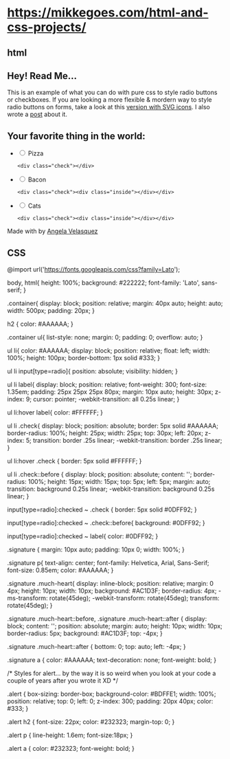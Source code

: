 

# https://mikkegoes.com/html-and-css-projects/



## html
<div class="alert">
  <h2>Hey! Read Me...</h2>
  
  <p>This is an example of what you can do with pure css to style radio buttons or checkboxes. 
  If you are looking a more flexible & mordern way to style radio buttons on forms, 
  take a look at this <a target="_blank" 
  href="https://codepen.io/AngelaVelasquez/details/BWXbxP" title="SVG radio buttons">version with SVG icons</a>. 
  I also wrote a <a target="_blank" href="https://codepen.io/AngelaVelasquez/post/css-styling-radio-button">post</a> 
  about it.</p>
  
</div>

<div class="container">
  
  <h2>Your favorite thing in the world:</h2>
  
  <ul>
  <li>
    <input type="radio" id="f-option" name="selector">
    <label for="f-option">Pizza</label>
    
    <div class="check"></div>
  </li>
  
  <li>
    <input type="radio" id="s-option" name="selector">
    <label for="s-option">Bacon</label>
    
    <div class="check"><div class="inside"></div></div>
  </li>
  
  <li>
    <input type="radio" id="t-option" name="selector">
    <label for="t-option">Cats</label>
    
    <div class="check"><div class="inside"></div></div>
  </li>
</ul>
</div>


<div class="signature">
  <p>Made with <i class="much-heart"></i> by <a href="https://codepen.io/AngelaVelasquez">Angela Velasquez</a></p>
</div>


## CSS

@import url('https://fonts.googleapis.com/css?family=Lato');

body, html{
  height: 100%;
  background: #222222;
  font-family: 'Lato', sans-serif;
}

.container{
  display: block;
  position: relative;
  margin: 40px auto;
  height: auto;
  width: 500px;
  padding: 20px;
}

h2 {
  color: #AAAAAA;
}

.container ul{
  list-style: none;
  margin: 0;
  padding: 0;
  overflow: auto;
}

ul li{
  color: #AAAAAA;
  display: block;
  position: relative;
  float: left;
  width: 100%;
  height: 100px;
  border-bottom: 1px solid #333;
}

ul li input[type=radio]{
  position: absolute;
  visibility: hidden;
}

ul li label{
  display: block;
  position: relative;
  font-weight: 300;
  font-size: 1.35em;
  padding: 25px 25px 25px 80px;
  margin: 10px auto;
  height: 30px;
  z-index: 9;
  cursor: pointer;
  -webkit-transition: all 0.25s linear;
}

ul li:hover label{
  color: #FFFFFF;
}

ul li .check{
  display: block;
  position: absolute;
  border: 5px solid #AAAAAA;
  border-radius: 100%;
  height: 25px;
  width: 25px;
  top: 30px;
  left: 20px;
  z-index: 5;
  transition: border .25s linear;
  -webkit-transition: border .25s linear;
}

ul li:hover .check {
  border: 5px solid #FFFFFF;
}

ul li .check::before {
  display: block;
  position: absolute;
  content: '';
  border-radius: 100%;
  height: 15px;
  width: 15px;
  top: 5px;
  left: 5px;
  margin: auto;
  transition: background 0.25s linear;
  -webkit-transition: background 0.25s linear;
}

input[type=radio]:checked ~ .check {
  border: 5px solid #0DFF92;
}

input[type=radio]:checked ~ .check::before{
  background: #0DFF92;
}

input[type=radio]:checked ~ label{
  color: #0DFF92;
}

.signature {
  margin: 10px auto;
  padding: 10px 0;
  width: 100%;
}

.signature p{
  text-align: center;
  font-family: Helvetica, Arial, Sans-Serif;
  font-size: 0.85em;
  color: #AAAAAA;
}

.signature .much-heart{
  display: inline-block;
  position: relative;
  margin: 0 4px;
  height: 10px;
  width: 10px;
  background: #AC1D3F;
  border-radius: 4px;
  -ms-transform: rotate(45deg);
    -webkit-transform: rotate(45deg);
    transform: rotate(45deg);
}

.signature .much-heart::before, 
.signature .much-heart::after {
    display: block;
  content: '';
  position: absolute;
  margin: auto;
  height: 10px;
  width: 10px;
  border-radius: 5px;
  background: #AC1D3F;
  top: -4px;
}

.signature .much-heart::after {
  bottom: 0;
  top: auto;
  left: -4px;
}

.signature a {
  color: #AAAAAA;
  text-decoration: none;
  font-weight: bold;
}


/* Styles for alert... 
by the way it is so weird when you look at your code a couple of years after you wrote it XD */

.alert {
  box-sizing: border-box;
  background-color: #BDFFE1;
  width: 100%;
  position: relative; 
  top: 0;
  left: 0;
  z-index: 300;
  padding: 20px 40px;
  color: #333;
}

.alert h2 {
  font-size: 22px;
  color: #232323;
  margin-top: 0;
}

.alert p {
  line-height: 1.6em;
  font-size:18px;
}

.alert a {
  color: #232323;
  font-weight: bold;
}